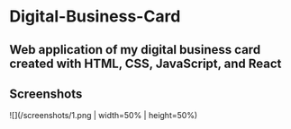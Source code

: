 # Digital-Business-Card
## Web application of my digital business card created with HTML, CSS, JavaScript, and React

## Screenshots
![](/screenshots/1.png | width=50% | height=50%)
